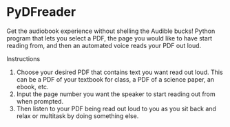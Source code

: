 # PyDFreader
Get the audiobook experience without shelling the Audible bucks! Python program that lets you select a PDF, the page you would like to have start reading from, and then an automated voice reads your PDF out loud.

Instructions
1. Choose your desired PDF that contains text you want read out loud. This can be a PDF of your textbook for class, a PDF of a science paper, an ebook, etc.
2. Input the page number you want the speaker to start reading out from when prompted.
3. Then listen to your PDF being read out loud to you as you sit back and relax or multitask by doing something else. 
